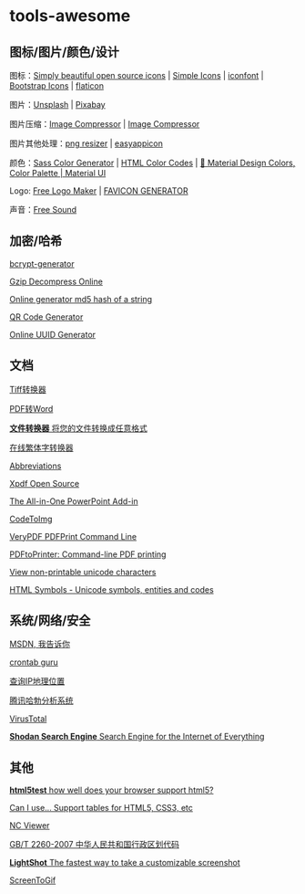 # tools-awesome

## 图标/图片/颜色/设计

图标：[Simply beautiful open source icons](https://feathericons.com/) | [Simple Icons](https://simpleicons.org/) | [iconfont](https://www.iconfont.cn/) | [Bootstrap Icons](https://icons.getbootstrap.com/) | [flaticon](https://www.flaticon.com/)

图片：[Unsplash](https://unsplash.com/) | [Pixabay](https://pixabay.com/)

图片压缩：[Image Compressor](https://smallseotools.com/image-compressor/) | [Image Compressor](https://imagecompressor.com/)

图片其他处理：[png resizer](https://onlinepngtools.com/resize-png) | [easyappicon](https://easyappicon.com/)

颜色：[Sass Color Generator](http://scg.ar-ch.org/) | [HTML Color Codes](https://htmlcolorcodes.com/)
| [🎨 Material Design Colors, Color Palette | Material UI](https://materialui.co/colors/)

Logo: [Free Logo Maker](https://www.shopify.com/tools/logo-maker) | [FAVICON GENERATOR](https://favicon.io/favicon-generator/)

声音：[Free Sound](https://freesound.org/)

## 加密/哈希

[bcrypt-generator](https://bcrypt-generator.com/)

[Gzip Decompress Online](https://codebeautify.org/gzip-decompress-online)

[Online generator md5 hash of a string](https://www.md5.cz/)

[QR Code Generator](https://www.the-qrcode-generator.com/)

[Online UUID Generator](https://www.uuidgenerator.net/)


## 文档

[Tiff转换器](https://cn.office-converter.com/tiff-converter)

[PDF转Word](https://online.rightpdf.com/cn/pdf-to-word)

[**文件转换器** 将您的文件转换成任意格式](https://convertio.co/zh/)

[在线繁体字转换器](http://www.aies.cn/)

[Abbreviations](https://www.abbreviations.com/)

[Xpdf Open Source](https://www.xpdfreader.com/opensource.html)

[The All-in-One PowerPoint Add-in](https://en.islide.cc/)

[CodeToImg](https://codetoimg.com/)

[VeryPDF PDFPrint Command Line](https://www.verypdf.com/pdfprint/pdf-print-cmd.html)

[PDFtoPrinter: Command-line PDF printing](http://www.columbia.edu/~em36/pdftoprinter.html)

[View non-printable unicode characters](https://www.soscisurvey.de/tools/view-chars.php)

[HTML Symbols - Unicode symbols, entities and codes
](https://www.htmlsymbols.xyz/)

## 系统/网络/安全

[MSDN, 我告诉你](https://msdn.itellyou.cn/)

[crontab guru](https://crontab.guru/)

[查询IP地理位置](https://whatismyipaddress.com/)

[腾讯哈勃分析系统](https://habo.qq.com/tool/index)

[VirusTotal](https://www.virustotal.com/gui/home/upload)

[**Shodan Search Engine** Search Engine for the Internet of Everything](https://www.shodan.io/)

## 其他

[**html5test** how well does your browser support html5?](https://html5test.com/)

[Can I use... Support tables for HTML5, CSS3, etc](https://caniuse.com/)

[NC Viewer](https://ncviewer.com/)

[GB/T 2260-2007 中华人民共和国行政区划代码](https://openstd.samr.gov.cn/bzgk/gb/newGbInfo?hcno=C9C488FD717AFDCD52157F41C3302C6D)

[**LightShot** The fastest way to take a customizable screenshot](https://app.prntscr.com/en/index.html)

[ScreenToGif](https://www.screentogif.com/)
